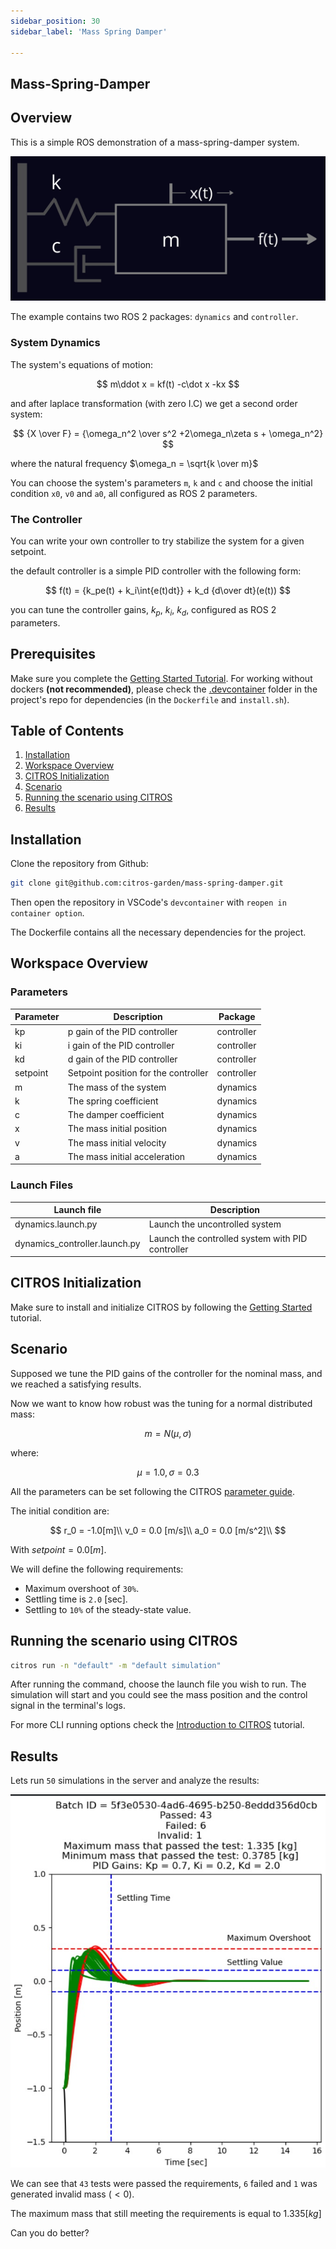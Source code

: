 ```yaml
---
sidebar_position: 30
sidebar_label: 'Mass Spring Damper'

---
```


## Mass-Spring-Damper

## Overview

This is a simple ROS demonstration of a mass-spring-damper system.

![jpeg](img/system.jpeg)

The example contains two ROS 2 packages: `dynamics` and `controller`.

### System Dynamics

The system's equations of motion:

$$
        m\ddot x =  kf(t) -c\dot x -kx
$$

and after laplace transformation (with zero I.C) we get a second order system:

$$
        {X \over F} = {\omega_n^2 \over s^2 +2\omega_n\zeta s + \omega_n^2}
$$

where the natural frequency $\omega_n = \sqrt{k \over m}$

You can choose the system's parameters `m`, `k` and `c` and choose the initial condition `x0`, `v0` and `a0`, all configured as ROS 2 parameters.

### The Controller

You can write your own controller to try stabilize the system for a given setpoint.

the default controller is a simple PID controller with the following form:

$$
        f(t) = {k_pe(t) + k_i\int{e(t)dt}} + k_d {d\over dt}(e(t))
$$

you can tune the controller gains, $k_p$, $k_i$, $k_d$, configured as ROS 2 parameters.

## Prerequisites
Make sure you complete the [Getting Started Tutorial](https://citros.io/doc/docs_tutorials/getting_started/).
For working without dockers **(not recommended)**, please check the [.devcontainer](https://github.com/citros-garden/mass-spring-damper/tree/main/.devcontainer) folder in the project's repo for dependencies (in the `Dockerfile` and `install.sh`).

## Table of Contents
1. [Installation](#installation)
2. [Workspace Overview](#workspace-overview)
3. [CITROS Initialization](#citros-initialization)
4. [Scenario](#scenario)
5. [Running the scenario using CITROS](#running-the-scenario-using-citros)
6. [Results](#results)

## Installation
Clone the repository from Github:
```sh
git clone git@github.com:citros-garden/mass-spring-damper.git
```
Then open the repository in VSCode's `devcontainer` with `reopen in container option`.  

The Dockerfile contains all the necessary dependencies for the project.

## Workspace Overview

### Parameters

| Parameter | Description | Package
| --------|  --------|  --------|
|kp | p gain of the PID controller |  controller
|ki | i gain of the PID controller |  controller
|kd | d gain of the PID controller |  controller
|setpoint | Setpoint position for the controller |  controller
|m | The mass of the system |  dynamics
|k | The spring coefficient |  dynamics
|c | The damper coefficient |  dynamics
|x | The mass initial position |  dynamics
|v | The mass initial velocity |  dynamics
|a | The mass initial acceleration |  dynamics

### Launch Files

|Launch file| Description
| --------|  --------|
|dynamics.launch.py | Launch the uncontrolled system
|dynamics_controller.launch.py | Launch the controlled system with PID controller

## CITROS Initialization
Make sure to install and initialize CITROS by following the [Getting Started](https://citros.io/doc/docs_tutorials/getting_started/) tutorial.

## Scenario

Supposed we tune the PID gains of the controller for the nominal mass, and we reached a satisfying results.

Now we want to know how robust was the tuning for a normal distributed mass:

$$ 
m = N(\mu, \sigma)
$$

where:

$$ 
\mu = 1.0,    
\sigma = 0.3 
$$

All the parameters can be set following the CITROS [parameter guide](https://citros.io/doc/docs_cli/structure/citros_structure#directory-parameter_setups).


The initial condition are:

$$
r_0 = -1.0[m]\\
v_0 = 0.0 [m/s]\\
a_0 = 0.0 [m/s^2]\\
$$

With $setpoint = 0.0 [m]$.

We will define the following requirements:

* Maximum overshoot of `30%`.
* Settling time is `2.0` [sec].
* Settling to `10%` of the steady-state value.

## Running the scenario using CITROS
```bash
citros run -n "default" -m "default simulation"
```
After running the command, choose the launch file you wish to run. The simulation will start and you could see the mass position and the control signal in the terminal's logs.

For more CLI running options check the [Introduction to CITROS](https://citros.io/doc/docs_tutorials/) tutorial.

## Results
Lets run `50` simulations in the server and analyze the results:

![jpeg](img/analysis.jpeg)


We can see that `43` tests were passed the requirements, `6` failed and `1` was generated invalid mass $(<0)$.

The maximum mass that still meeting the requirements is equal to $1.335 [kg]$

Can you do better?